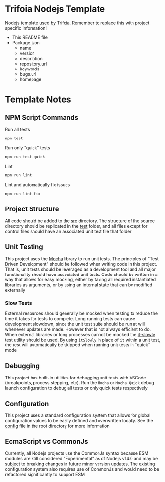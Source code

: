 # Trifoia Nodejs Template
Nodejs template used by Trifoia. Remember to replace this with project specific information!
- This README file
- Package.json
  - name
  - version
  - description
  - repository.url
  - keywords
  - bugs.url
  - homepage

# Template Notes
## NPM Script Commands
Run all tests
```sh
npm test
```

Run only "quick" tests
```sh
npm run test-quick
```

Lint
```sh
npm run lint
```

Lint and automatically fix issues
```sh
npm run lint-fix
```

## Project Structure
All code should be added to the [src](./src) directory. The structure of the source directory should be replicated in the [test](./test) folder, and all files except for control files should have an associated unit test file that folder

## Unit Testing
This project uses the [Mocha](https://mochajs.org/) library to run unit tests. The principles of "Test Driven Development" should be followed when writing code in this project. That is, unit tests should be leveraged as a development tool and all major functionality should have associated unit tests. Code should be written in a way that allows for easy mocking, either by taking all required instantiated libraries as arguments, or by using an internal state that can be modified externally

### Slow Tests
External resources should generally be mocked when testing to reduce the time it takes for tests to complete. Long running tests can cause development slowdown, since the unit test suite should be run at will whenever updates are made. However that is not always efficient to do. When external libraries or long processes cannot be mocked the [it-slowly](./test/test-utils/it-slowly.js) test utility should be used. By using `itSlowly` in place of `it` within a unit test, the test will automatically be skipped when running unit tests in "quick" mode

## Debugging
This project has built-in utilities for debugging unit tests with VSCode (breakpoints, process stepping, etc). Run the `Mocha` or `Mocha Quick` debug launch configuration to debug all tests or only quick tests respectively

## Configuration
This project uses a standard configuration system that allows for global configuration values to be easily defined and overwritten locally. See the [config](./config.js) file in the root directory for more information

## EcmaScript vs CommonJs
Currently, all Nodejs projects use the CommonJs syntax because ESM modules are still considered "Experimental" as of Nodejs v14.0 and may be subject to breaking changes in future minor version updates. The existing configuration system also requires use of CommonJs and would need to be refactored significantly to support ESM
